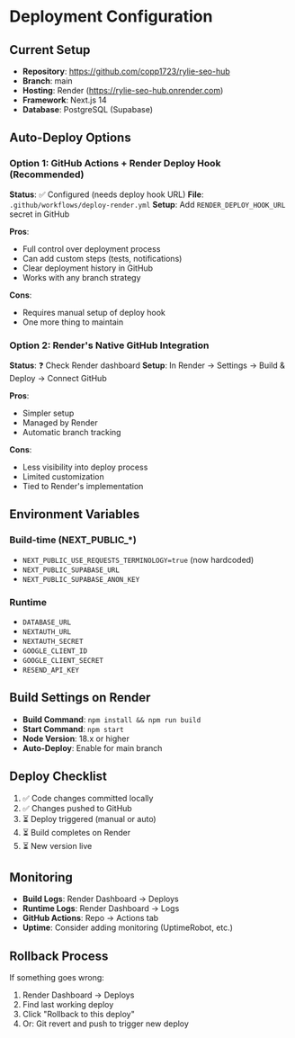 # Deployment Configuration

## Current Setup
- **Repository**: https://github.com/copp1723/rylie-seo-hub
- **Branch**: main
- **Hosting**: Render (https://rylie-seo-hub.onrender.com)
- **Framework**: Next.js 14
- **Database**: PostgreSQL (Supabase)

## Auto-Deploy Options

### Option 1: GitHub Actions + Render Deploy Hook (Recommended)
**Status**: ✅ Configured (needs deploy hook URL)
**File**: `.github/workflows/deploy-render.yml`
**Setup**: Add `RENDER_DEPLOY_HOOK_URL` secret in GitHub

**Pros**:
- Full control over deployment process
- Can add custom steps (tests, notifications)
- Clear deployment history in GitHub
- Works with any branch strategy

**Cons**:
- Requires manual setup of deploy hook
- One more thing to maintain

### Option 2: Render's Native GitHub Integration
**Status**: ❓ Check Render dashboard
**Setup**: In Render → Settings → Build & Deploy → Connect GitHub

**Pros**:
- Simpler setup
- Managed by Render
- Automatic branch tracking

**Cons**:
- Less visibility into deploy process
- Limited customization
- Tied to Render's implementation

## Environment Variables

### Build-time (NEXT_PUBLIC_*)
- `NEXT_PUBLIC_USE_REQUESTS_TERMINOLOGY=true` (now hardcoded)
- `NEXT_PUBLIC_SUPABASE_URL`
- `NEXT_PUBLIC_SUPABASE_ANON_KEY`

### Runtime
- `DATABASE_URL`
- `NEXTAUTH_URL`
- `NEXTAUTH_SECRET`
- `GOOGLE_CLIENT_ID`
- `GOOGLE_CLIENT_SECRET`
- `RESEND_API_KEY`

## Build Settings on Render

- **Build Command**: `npm install && npm run build`
- **Start Command**: `npm start`
- **Node Version**: 18.x or higher
- **Auto-Deploy**: Enable for main branch

## Deploy Checklist

1. ✅ Code changes committed locally
2. ✅ Changes pushed to GitHub
3. ⏳ Deploy triggered (manual or auto)
4. ⏳ Build completes on Render
5. ⏳ New version live

## Monitoring

- **Build Logs**: Render Dashboard → Deploys
- **Runtime Logs**: Render Dashboard → Logs
- **GitHub Actions**: Repo → Actions tab
- **Uptime**: Consider adding monitoring (UptimeRobot, etc.)

## Rollback Process

If something goes wrong:
1. Render Dashboard → Deploys
2. Find last working deploy
3. Click "Rollback to this deploy"
4. Or: Git revert and push to trigger new deploy
